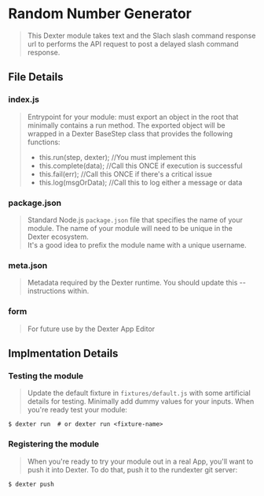 # Random Number Generator
> This Dexter module takes text and the Slach slash command response url to performs the API request to post a delayed slash command response.

## File Details
### index.js
> Entrypoint for your module: must export an object in the root that minimally
> contains a run method.  The exported object will be wrapped in a Dexter
> BaseStep class that provides the following functions:
>   * this.run(step, dexter); //You must implement this
>   * this.complete(data); //Call this ONCE if execution is successful
>   * this.fail(err); //Call this ONCE if there's a critical issue
>   * this.log(msgOrData); //Call this to log either a message or data

### package.json
> Standard Node.js `package.json` file that specifies the name of your module. 
> The name of your module will need to be unique in the Dexter ecosystem.  
> It's a good idea to prefix the module name with a unique username.

### meta.json
> Metadata required by the Dexter runtime. You should update this --
> instructions within.

### form 
> For future use by the Dexter App Editor

## Implmentation Details

### Testing the module
> Update the default fixture in `fixtures/default.js` with some artificial details for
> testing. Minimally add dummy values for your inputs. When you're ready test your module:

```shell
$ dexter run  # or dexter run <fixture-name> 
```

### Registering the module
> When you're ready to try your module out in a real App, you'll want to push it
> into Dexter.  To do that, push it to the rundexter git server:

```shell
$ dexter push
```
